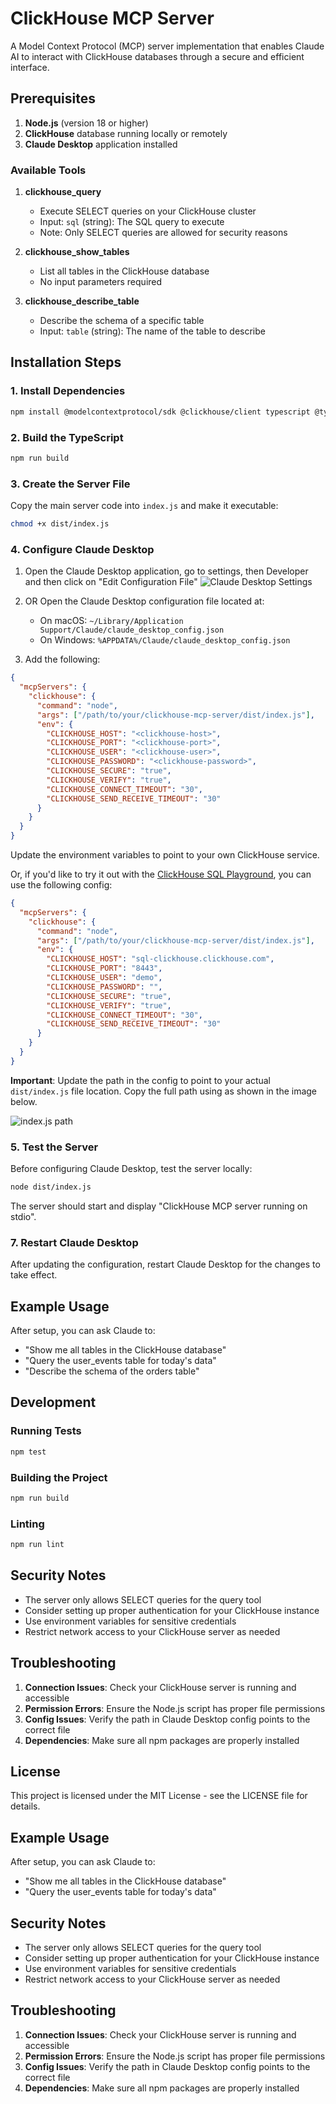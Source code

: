 # ClickHouse MCP Server

A Model Context Protocol (MCP) server implementation that enables Claude AI to interact with ClickHouse databases through a secure and efficient interface.

## Prerequisites

1. **Node.js** (version 18 or higher)
2. **ClickHouse** database running locally or remotely
3. **Claude Desktop** application installed

### Available Tools

1. **clickhouse_query**
   - Execute SELECT queries on your ClickHouse cluster
   - Input: `sql` (string): The SQL query to execute
   - Note: Only SELECT queries are allowed for security reasons

2. **clickhouse_show_tables**
   - List all tables in the ClickHouse database
   - No input parameters required

3. **clickhouse_describe_table**
   - Describe the schema of a specific table
   - Input: `table` (string): The name of the table to describe


## Installation Steps

### 1. Install Dependencies
```bash
npm install @modelcontextprotocol/sdk @clickhouse/client typescript @types/node
```

### 2. Build the TypeScript
```bash
npm run build
```

### 3. Create the Server File
Copy the main server code into `index.js` and make it executable:
```bash
chmod +x dist/index.js
```

### 4. Configure Claude Desktop
1. Open the Claude Desktop application, go to settings, then Developer and then click on "Edit Configuration File"
![Claude Desktop Settings](image.png)

2. OR Open the Claude Desktop configuration file located at:
   * On macOS: `~/Library/Application Support/Claude/claude_desktop_config.json`
   * On Windows: `%APPDATA%/Claude/claude_desktop_config.json`

3. Add the following:

```json
{
  "mcpServers": {
    "clickhouse": {
      "command": "node",
      "args": ["/path/to/your/clickhouse-mcp-server/dist/index.js"],
      "env": {
        "CLICKHOUSE_HOST": "<clickhouse-host>",
        "CLICKHOUSE_PORT": "<clickhouse-port>",
        "CLICKHOUSE_USER": "<clickhouse-user>",
        "CLICKHOUSE_PASSWORD": "<clickhouse-password>",
        "CLICKHOUSE_SECURE": "true",
        "CLICKHOUSE_VERIFY": "true",
        "CLICKHOUSE_CONNECT_TIMEOUT": "30",
        "CLICKHOUSE_SEND_RECEIVE_TIMEOUT": "30"
      }
    }
  }
}
```

Update the environment variables to point to your own ClickHouse service.

Or, if you'd like to try it out with the [ClickHouse SQL Playground](https://sql.clickhouse.com/), you can use the following config:

```json
{
  "mcpServers": {
    "clickhouse": {
      "command": "node",
      "args": ["/path/to/your/clickhouse-mcp-server/dist/index.js"],
      "env": {
        "CLICKHOUSE_HOST": "sql-clickhouse.clickhouse.com",
        "CLICKHOUSE_PORT": "8443",
        "CLICKHOUSE_USER": "demo",
        "CLICKHOUSE_PASSWORD": "",
        "CLICKHOUSE_SECURE": "true",
        "CLICKHOUSE_VERIFY": "true",
        "CLICKHOUSE_CONNECT_TIMEOUT": "30",
        "CLICKHOUSE_SEND_RECEIVE_TIMEOUT": "30"
      }
    }
  }
}
```

**Important**: Update the path in the config to point to your actual `dist/index.js` file location. Copy the full path using as shown in the image below.

![index.js path](image-1.png)


### 5. Test the Server

Before configuring Claude Desktop, test the server locally:
```bash
node dist/index.js
```

The server should start and display "ClickHouse MCP server running on stdio".

### 7. Restart Claude Desktop

After updating the configuration, restart Claude Desktop for the changes to take effect.

## Example Usage

After setup, you can ask Claude to:
- "Show me all tables in the ClickHouse database"
- "Query the user_events table for today's data"
- "Describe the schema of the orders table"

## Development

### Running Tests
```bash
npm test
```

### Building the Project
```bash
npm run build
```

### Linting
```bash
npm run lint
```

## Security Notes
- The server only allows SELECT queries for the query tool
- Consider setting up proper authentication for your ClickHouse instance
- Use environment variables for sensitive credentials
- Restrict network access to your ClickHouse server as needed

## Troubleshooting

1. **Connection Issues**: Check your ClickHouse server is running and accessible
2. **Permission Errors**: Ensure the Node.js script has proper file permissions
3. **Config Issues**: Verify the path in Claude Desktop config points to the correct file
4. **Dependencies**: Make sure all npm packages are properly installed

## License

This project is licensed under the MIT License - see the LICENSE file for details.

## Example Usage

After setup, you can ask Claude to:
- "Show me all tables in the ClickHouse database"
- "Query the user_events table for today's data"

## Security Notes
- The server only allows SELECT queries for the query tool
- Consider setting up proper authentication for your ClickHouse instance
- Use environment variables for sensitive credentials
- Restrict network access to your ClickHouse server as needed

## Troubleshooting

1. **Connection Issues**: Check your ClickHouse server is running and accessible
2. **Permission Errors**: Ensure the Node.js script has proper file permissions
3. **Config Issues**: Verify the path in Claude Desktop config points to the correct file
4. **Dependencies**: Make sure all npm packages are properly installed